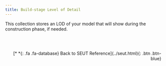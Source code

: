```yaml
---
title: Build-stage Level of Detail
---
```


This collection stores an LOD of your model that will show during the construction phase, if needed.

<br><br/>
<p style="text-align:right">[*&nbsp;*{: .fa .fa-database} Back to SEUT Reference](../seut.html){: .btn .btn-blue}</p>